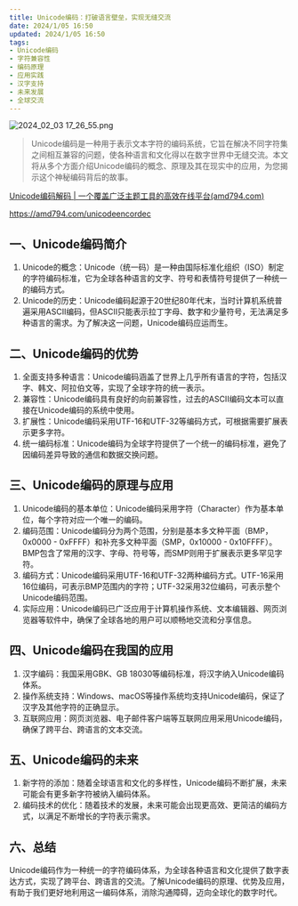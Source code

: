 ```yaml
---
title: Unicode编码：打破语言壁垒，实现无缝交流
date: 2024/1/05 16:50
updated: 2024/1/05 16:50
tags:
- Unicode编码
- 字符兼容性
- 编码原理
- 应用实践
- 汉字支持
- 未来发展
- 全球交流
---
```


<img src="https://static.cmdragon.cn/blog/images/2024_02_03 17_26_55.png@blog" title="2024_02_03 17_26_55.png" alt="2024_02_03 17_26_55.png"/>

> Unicode编码是一种用于表示文本字符的编码系统，它旨在解决不同字符集之间相互兼容的问题，使各种语言和文化得以在数字世界中无缝交流。本文将从多个方面介绍Unicode编码的概念、原理及其在现实中的应用，为您揭示这个神秘编码背后的故事。

[Unicode编码解码 | 一个覆盖广泛主题工具的高效在线平台(amd794.com)](https://amd794.com/unicodeencordec)

https://amd794.com/unicodeencordec

## 一、Unicode编码简介

1. Unicode的概念：Unicode（统一码）是一种由国际标准化组织（ISO）制定的字符编码标准，它为全球各种语言的文字、符号和表情符号提供了一种统一的编码方式。
2. Unicode的历史：Unicode编码起源于20世纪80年代末，当时计算机系统普遍采用ASCII编码，但ASCII只能表示拉丁字母、数字和少量符号，无法满足多种语言的需求。为了解决这一问题，Unicode编码应运而生。

## 二、Unicode编码的优势

1. 全面支持多种语言：Unicode编码涵盖了世界上几乎所有语言的字符，包括汉字、韩文、阿拉伯文等，实现了全球字符的统一表示。
2. 兼容性：Unicode编码具有良好的向前兼容性，过去的ASCII编码文本可以直接在Unicode编码的系统中使用。
3. 扩展性：Unicode编码采用UTF-16和UTF-32等编码方式，可根据需要扩展表示更多字符。
4. 统一编码标准：Unicode编码为全球字符提供了一个统一的编码标准，避免了因编码差异导致的通信和数据交换问题。

## 三、Unicode编码的原理与应用

1. Unicode编码的基本单位：Unicode编码采用字符（Character）作为基本单位，每个字符对应一个唯一的编码。
2. 编码范围：Unicode编码分为两个范围，分别是基本多文种平面（BMP，0x0000 - 0xFFFF）和补充多文种平面（SMP，0x10000 - 0x10FFFF）。BMP包含了常用的汉字、字母、符号等，而SMP则用于扩展表示更多罕见字符。
3. 编码方式：Unicode编码采用UTF-16和UTF-32两种编码方式。UTF-16采用16位编码，可表示BMP范围内的字符；UTF-32采用32位编码，可表示整个Unicode编码范围。
4. 实际应用：Unicode编码已广泛应用于计算机操作系统、文本编辑器、网页浏览器等软件中，确保了全球各地的用户可以顺畅地交流和分享信息。

## 四、Unicode编码在我国的应用

1. 汉字编码：我国采用GBK、GB 18030等编码标准，将汉字纳入Unicode编码体系。
2. 操作系统支持：Windows、macOS等操作系统均支持Unicode编码，保证了汉字及其他字符的正确显示。
3. 互联网应用：网页浏览器、电子邮件客户端等互联网应用采用Unicode编码，确保了跨平台、跨语言的文本交流。

## 五、Unicode编码的未来

1. 新字符的添加：随着全球语言和文化的多样性，Unicode编码不断扩展，未来可能会有更多新字符被纳入编码体系。
2. 编码技术的优化：随着技术的发展，未来可能会出现更高效、更简洁的编码方式，以满足不断增长的字符表示需求。

## 六、总结

Unicode编码作为一种统一的字符编码体系，为全球各种语言和文化提供了数字表达方式，实现了跨平台、跨语言的交流。了解Unicode编码的原理、优势及应用，有助于我们更好地利用这一编码体系，消除沟通障碍，迈向全球化的数字时代。
